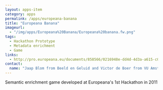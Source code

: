 ```yaml
---
layout: apps-item
category: apps
permalink: /apps/europeana-banana
title: "Europeana Banana"
imageurl:
  - "/img/apps/Europeana%20Banana/Europeana%20banana.fw.png"
tags:
  - Hackathon Prototype
  - Metadata enrichment
  - Game
links:
  - http://pro.europeana.eu/documents/858566/0216948e-dd4d-4d3a-a615-c0bce861b310
contact: 
  name: "Jaap Blom from Beeld en Geluid and Victor de Boer from VU Amsterdam"
---
```


Semantic enrichment game developed at Europeana's 1st Hackathon in 2011
